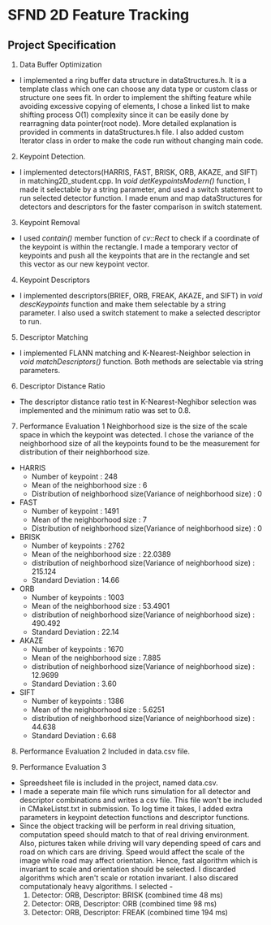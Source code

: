 # SFND 2D Feature Tracking

## Project Specification 
1. Data Buffer Optimization 
 * I implemented a ring buffer data structure in dataStructures.h. It is a template class which one can choose any data type or custom class or structure one sees fit. In order to implement the shifting feature while avoiding excessive copying of elements, I chose a linked list to make shifting process O(1) complexity since it can be easily done by rearragning data pointer(root node). More detailed explanation is provided in comments in dataStructures.h file. I also added custom Iterator class in order to make the code run without changing main code.

2. Keypoint Detection. 
 * I implemented detectors(HARRIS, FAST, BRISK, ORB, AKAZE, and SIFT) in matching2D_student.cpp. In _void detKeypointsModern()_ function, I made it selectable by a string parameter, and used a switch statement to run selected detector function. I made enum and map dataStructures for detectors and descriptors for the faster comparison in switch statement. 

3. Keypoint Removal 
 * I used _contain()_ member function of _cv::Rect_ to check if a coordinate of the keypoint is within the rectangle. I made a temporary vector of keypoints and push all the keypoints that are in the rectangle and set this vector as our new keypoint vector.

4. Keypoint Descriptors 
 * I implemented descriptors(BRIEF, ORB, FREAK, AKAZE, and SIFT) in _void descKeypoints_ function and make them selectable by a string parameter. I also used a switch statement to make a selected descriptor to run. 

5. Descriptor Matching
 * I implemented FLANN matching and K-Nearest-Neighbor selection in _void matchDescriptors()_ function. Both methods are selectable via string parameters. 

6. Descriptor Distance Ratio
 * The descriptor distance ratio test in K-Nearest-Neghibor selection was implemented and the minimum ratio was set to 0.8. 

7. Performance Evaluation 1
Neighborhood size is the size of the scale space in which the keypoint was detected.
I chose the variance of the neighborhood size of all the keypoints found to be the measurement for distribution of their neighborhood size.
 * HARRIS
     - Number of keypoint : 248
     - Mean of the neighborhood size : 6
     - Distribution of neighborhood size(Variance of neighborhood size) : 0
 * FAST
     - Number of keypoint : 1491
     - Mean of the neighborhood size : 7
     - Distribution of neighborhood size(Variance of neighborhood size) : 0
 * BRISK
     - Number of keypoints : 2762
     - Mean of the neighborhood size : 22.0389
     - distribution of neighborhood size(Variance of neighborhood size) : 215.124 
     - Standard Deviation : 14.66 
 * ORB
     - Number of keypoints : 1003
     - Mean of the neighborhood size : 53.4901
     - distribution of neighborhood size(Variance of neighborhood size) : 490.492 
     - Standard Deviation : 22.14  
 * AKAZE
     - Number of keypoints : 1670
     - Mean of the neighborhood size : 7.885
     - distribution of neighborhood size(Variance of neighborhood size) : 12.9699 
     - Standard Deviation : 3.60
 * SIFT
     - Number of keypoints : 1386
     - Mean of the neighborhood size : 5.6251
     - distribution of neighborhood size(Variance of neighborhood size) : 44.638 
     - Standard Deviation : 6.68 

8. Performance Evaluation 2
    Included in data.csv file.

9. Performance Evaluation 3
 * Spreedsheet file is included in the project, named data.csv.
 * I made a seperate main file which runs simulation for all detector and descriptor combinations and writes a csv file. This file won't be included in CMakeListst.txt in submission. To log time it takes, I added extra parameters in keypoint detection functions and descriptor functions.
 * Since the object tracking will be perform in real driving situation, computation speed should match to that of real driving environment. Also, pictures taken while driving will vary depending speed of cars and road on which cars are driving. Speed would affect the scale of the image while road may affect orientation. Hence, fast algorithm which is invariant to scale and orientation should be selected. I discarded algorithms which aren't scale or rotation invariant. I also discared computationaly heavy algorithms. I selected -
    1. Detector: ORB, Descriptor: BRISK (combined time 48 ms)
    2. Detector: ORB, Descriptor: ORB (combined time 98 ms)
    3. Detector: ORB, Descriptor: FREAK (combined time 194 ms)

